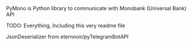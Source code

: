 PyMono is Python library to communicate with Monobank (Universal Bank) API

TODO:
Everything, Including this very readme file

JsonDeserializer from eternnoir/pyTelegramBotAPI